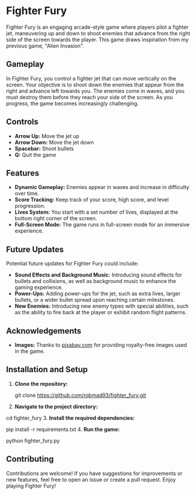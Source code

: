# Fighter Fury

Fighter Fury is an engaging arcade-style game where players pilot a fighter jet, maneuvering up and down to shoot enemies that advance from the right side of the screen towards the player. This game draws inspiration from my previous game, "Alien Invasion".

## Gameplay

In Fighter Fury, you control a fighter jet that can move vertically on the screen. Your objective is to shoot down the enemies that appear from the right and advance left towards you. The enemies come in waves, and you must destroy them before they reach your side of the screen. As you progress, the game becomes increasingly challenging.

## Controls

- **Arrow Up:** Move the jet up
- **Arrow Down:** Move the jet down
- **Spacebar:** Shoot bullets
- **Q:** Quit the game

## Features

- **Dynamic Gameplay:** Enemies appear in waves and increase in difficulty over time.
- **Score Tracking:** Keep track of your score, high score, and level progression.
- **Lives System:** You start with a set number of lives, displayed at the bottom right corner of the screen.
- **Full-Screen Mode:** The game runs in full-screen mode for an immersive experience.

## Future Updates

Potential future updates for Fighter Fury could include:

- **Sound Effects and Background Music:** Introducing sound effects for bullets and collisions, as well as background music to enhance the gaming experience.
- **Power-Ups:** Adding power-ups for the jet, such as extra lives, larger bullets, or a wider bullet spread upon reaching certain milestones.
- **New Enemies:** Introducing new enemy types with special abilities, such as the ability to fire back at the player or exhibit random flight patterns.

## Acknowledgements

- **Images:** Thanks to [pixabay.com](https://pixabay.com) for providing royalty-free images used in the game.

## Installation and Setup

1. **Clone the repository:**

   git clone https://github.com/robmad93/fighter_fury.git
   
2. **Navigate to the project directory:**

  cd fighter_fury
3. **Install the required dependencies:**

pip install -r requirements.txt
4. **Run the game:**

python fighter_fury.py

## Contributing
Contributions are welcome! If you have suggestions for improvements or new features, feel free to open an issue or create a pull request. Enjoy playing Fighter Fury!
